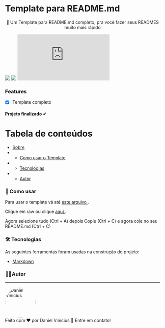 <h1> Template para README.md </h1>
 <p id="sobre" align="center">
🎢 Um Template para README.md completo, pra você fazer seus READMES muito mais rápido

![](https://img.shields.io/badge/license-MIT-green)
![](https://img.shields.io/badge/languege-Portuguese-yellow)
[![GitHub Repo stars](https://img.shields.io/github/stars/Daniel-Vinicius/Template-para-README.md?style=social)](https://github.com/Daniel-Vinicius/Template-para-README.md/stargazers)

### Features 
- [x] Template completo

<h4  align="left">
Projeto finalizado ✔
</h4>

Tabela de conteúdos 
================= 
<!--ts-->
 * [Sobre](#sobre) 
 * * [Como usar o Template](#template)
 * * [Tecnologias](#tecnologias)
 *  * [Autor](#autor)
 <!--te-->
 
  ### 🎨 Como usar<a id="template"></a>
 Para usar o template vá até <a href="https://github.com/Daniel-Vinicius/Template-para-README.md/blob/master/Template.md"> este arquivo </a>.
 
 Clique em raw ou clique <a href="https://raw.githubusercontent.com/Daniel-Vinicius/Template-para-README.md/master/Template.md"> aqui </a>.
 
 Agora selecione tudo (Ctrl + A) depois Copie (Ctrl + C) e agora cole no seu README.md (Ctrl + C)
 

### 🛠 Tecnologias<a id="tecnologias"></a>
 As seguintes ferramentas foram usadas na construção do projeto:
  - [Markdown](https://www.markdownguide.org/)


### 👨‍💻Autor <a id="autor"> </a>

---
<a href="https://github.com/Daniel-Vinicius" style="text-decoration: none;">
<img style="border-radius: 50%;" src="https://avatars3.githubusercontent.com/u/66279500?s=460&u=2978b74f2bfcfec553cdd62c2cf15a0eca6652a3&v=4" width="100px;"  alt="Daniel Vinícius"/>

<br />
<span> Feito com ❤️ por Daniel Vinícius 👋 Entre em contato! </span> 
</a> 
